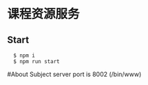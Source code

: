 
# 课程资源服务

## Start
```
  $ npm i
  $ npm run start
```

#About
 Subject server port is 8002 (/bin/www)
